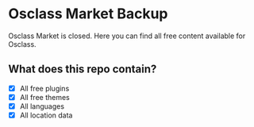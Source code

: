 # Osclass Market Backup

Osclass Market is closed.  Here you can find all free content available for Osclass.

## What does this repo contain?
- [x] All free plugins
- [x] All free themes
- [x] All languages
- [x] All location data
